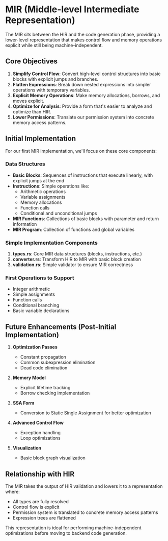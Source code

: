 # MIR (Middle-level Intermediate Representation)

The MIR sits between the HIR and the code generation phase, providing a lower-level representation that makes control flow and memory operations explicit while still being machine-independent.

## Core Objectives

1. **Simplify Control Flow**: Convert high-level control structures into basic blocks with explicit jumps and branches.
2. **Flatten Expressions**: Break down nested expressions into simpler operations with temporary variables.
3. **Explicit Memory Operations**: Make memory allocations, borrows, and moves explicit.
4. **Optimize for Analysis**: Provide a form that's easier to analyze and optimize than HIR.
5. **Lower Permissions**: Translate our permission system into concrete memory access patterns.

## Initial Implementation

For our first MIR implementation, we'll focus on these core components:

### Data Structures

- **Basic Blocks**: Sequences of instructions that execute linearly, with explicit jumps at the end
- **Instructions**: Simple operations like:
  - Arithmetic operations
  - Variable assignments
  - Memory allocations
  - Function calls
  - Conditional and unconditional jumps
- **MIR Functions**: Collections of basic blocks with parameter and return information
- **MIR Program**: Collection of functions and global variables

### Simple Implementation Components

1. **types.rs**: Core MIR data structures (blocks, instructions, etc.)
2. **converter.rs**: Transform HIR to MIR with basic block creation
3. **validation.rs**: Simple validator to ensure MIR correctness

### First Operations to Support

- Integer arithmetic
- Simple assignments
- Function calls
- Conditional branching
- Basic variable declarations

## Future Enhancements (Post-Initial Implementation)

1. **Optimization Passes**
   - Constant propagation
   - Common subexpression elimination
   - Dead code elimination
   
2. **Memory Model**
   - Explicit lifetime tracking
   - Borrow checking implementation
   
3. **SSA Form**
   - Conversion to Static Single Assignment for better optimization
   
4. **Advanced Control Flow**
   - Exception handling
   - Loop optimizations
   
5. **Visualization**
   - Basic block graph visualization

## Relationship with HIR
The MIR takes the output of HIR validation and lowers it to a representation where:
- All types are fully resolved
- Control flow is explicit
- Permission system is translated to concrete memory access patterns
- Expression trees are flattened

This representation is ideal for performing machine-independent optimizations before moving to backend code generation.